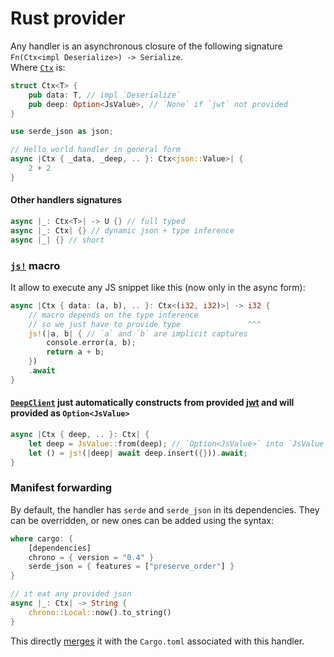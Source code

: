 # Rust provider

Any handler is an asynchronous closure of the following signature `Fn(Ctx<impl Deserialize>) -> Serialize`.\
Where [`Ctx`](https://github.com/deep-foundation/rust-docker-isolation-provider/blob/main/template/src/lib.trs#L171-L174)
is:

```rust
struct Ctx<T> {
    pub data: T, // impl `Deserialize`
    pub deep: Option<JsValue>, // `None` if `jwt` not provided
}
```

```rust
use serde_json as json;

// Hello world handler in general form
async |Ctx { _data, _deep, .. }: Ctx<json::Value>| {
    2 + 2
}
```
#### Other handlers signatures 
```rust
async |_: Ctx<T>| -> U {} // full typed 
async |_: Ctx| {} // dynamic json + type inference 
async |_| {} // short 
```

### [`js!`](https://github.com/deep-foundation/rust-docker-isolation-provider/blob/main/template/embed/src/lib.rs#L34-L73) macro
It allow to execute any JS snippet like this (now only in the async form):
```rust
async |Ctx { data: (a, b), .. }: Ctx<(i32, i32)>| -> i32 {
    // macro depends on the type inference
    // so we just have to provide type               ^^^
    js!(|a, b| { // `a` and `b` are implicit captures
        console.error(a, b);
        return a + b;
    })
    .await 
}
```

#### [`DeepClient`](https://github.com/deep-foundation/deeplinks/blob/main/imports/client.tsx) just automatically constructs from provided [jwt](https://github.com/deep-foundation/js-docker-isolation-provider#js-docker-isolation-provider) and will provided as `Option<JsValue>`
```rust
async |Ctx { deep, .. }: Ctx| {
    let deep = JsValue::from(deep); // `Option<JsValue>` into `JsValue`
    let () = js!(|deep| await deep.insert({})).await;
}
```

### Manifest forwarding

By default, the handler has `serde` and `serde_json` in its dependencies. They can be overridden, or new ones can be
added using the syntax:

```rust
where cargo: {
    [dependencies]
    chrono = { version = "0.4" }
    serde_json = { features = ["preserve_order"] }
}

// it eat any provided json 
async |_: Ctx| -> String {
    chrono::Local::now().to_string()
}
```

This directly [merges](https://github.com/deep-foundation/rust-docker-isolation-provider/blob/main/src/script.rs#L115)
it with the `Cargo.toml` associated with this handler.
